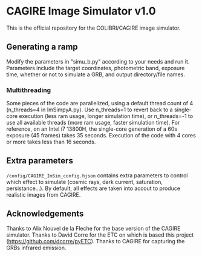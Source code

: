 # CAGIRE Image Simulator v1.0

This is the official repository for the COLIBRI/CAGIRE image simulator.

## Generating a ramp

Modify the parameters in "simu_b.py" according to your needs and run it. Parameters include the target coordinates, photometric band, exposure time, whether or not to simulate a GRB, and output directory/file names.

### Multithreading

Some pieces of the code are parallelized, using a default thread count of 4 (n_threads=4 in ImSimpyA.py). Use n_threads=1 to revert back to a single-core execution (less ram usage, longer simulation time), or n_threads=-1 to use all available threads (more ram usage, faster simulation time). For reference, on an Intel i7 13800H, the single-core generation of a 60s exposure (45 frames) takes 35 seconds. Execution of the code with 4 cores or more takes less than 16 seconds.



## Extra parameters
`/config/CAGIRE_ImSim_config.hjson` contains extra parameters to control which effect to simulate (cosmic rays, dark current, saturation, persistance...).
By default, all effects are taken into accout to produce realistic images from CAGIRE.



## Acknowledgements

Thanks to Alix Nouvel de la Fleche for the base version of the CAGIRE simulator. Thanks to David Corre for the ETC on which is based this project (https://github.com/dcorre/pyETC). Thanks to CAGIRE for capturing the GRBs infrared emission.
